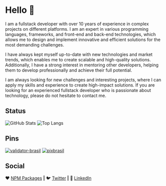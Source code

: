 # Hello 👋

I am a fullstack developer with over 10 years of experience in complex projects on different platforms. I am an expert in various programming languages, frameworks, and front-end and back-end technologies, which allows me to design and implement innovative and efficient solutions for the most demanding challenges.

I have always kept myself up-to-date with new technologies and market trends, which enables me to create scalable and high-quality solutions. Additionally, I have a strong interest in mentoring other developers, helping them to develop professionally and achieve their full potential.

I am always looking for new challenges and interesting projects, where I can apply my skills and experience to create high-impact solutions. If you are looking for an experienced fullstack developer who is passionate about technology, please do not hesitate to contact me.

## Status
![GitHub Stats](https://github-readme-stats.vercel.app/api?username=ogilvieira&show_icons=true&theme=gruvbox&show=prs_merged)
![Top Langs](https://github-readme-stats.vercel.app/api/top-langs/?username=ogilvieira&theme=gruvbox&layout=donut)

## Pins
[![validator-brasil](https://github-readme-stats.vercel.app/api/pin/?username=ogilvieira&repo=validator-brasil&theme=gruvbox)](https://github.com/ogilvieira/validator-brasil)
[![pixbrasil](https://github-readme-stats.vercel.app/api/pin/?username=ogilvieira&repo=pixbrasil&theme=gruvbox)](https://github.com/ogilvieira/pixbrasil)

## Social
❤️ [NPM Packages](https://www.npmjs.com/~ogilvieira?activeTab=packages) **|**
🐦 [Twitter](https://www.linkedin.com/in/ogilvieira/) **|**
👔 [LinkedIn](https://www.linkedin.com/in/ogilvieira/)
